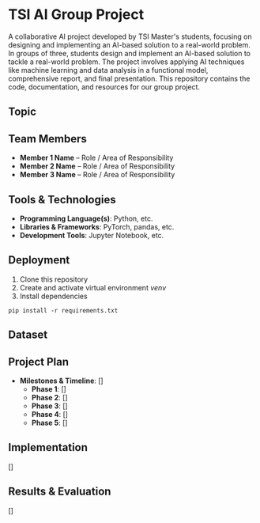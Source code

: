 # TSI AI Group Project

A collaborative AI project developed by TSI Master's students, focusing on designing and implementing an AI-based solution to a real-world problem. In groups of three, students design and implement an AI-based solution to tackle a real-world problem. The project involves applying AI techniques like machine learning and data analysis in a functional model, comprehensive report, and final presentation. This repository contains the code, documentation, and resources for our group project.

## **Topic**

## **Team Members**
- **Member 1 Name** – Role / Area of Responsibility
- **Member 2 Name** – Role / Area of Responsibility
- **Member 3 Name** – Role / Area of Responsibility

## **Tools & Technologies**
- **Programming Language(s)**: Python, etc.
- **Libraries & Frameworks**: PyTorch, pandas, etc.
- **Development Tools**: Jupyter Notebook, etc.

## **Deployment**
1. Clone this repository
2. Create and activate virtual environment *venv*
3. Install dependencies
```
pip install -r requirements.txt
```

## **Dataset**


## **Project Plan**
- **Milestones & Timeline**: []
  - **Phase 1**: []
  - **Phase 2**: []
  - **Phase 3**: []
  - **Phase 4**: []
  - **Phase 5**: []

## **Implementation**
[]

## **Results & Evaluation**
[]


